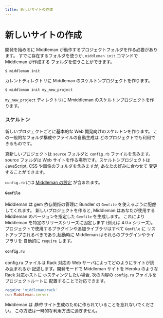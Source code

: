```yaml
---
title: 新しいサイトの作成
---
```


# 新しいサイトの作成

開発を始めるに Middleman が動作するプロジェクトフォルダを作る必要があります。
すでに存在するフォルダを使うか, `middleman init` コマンドで Middleman が作成する
フォルダを使うことができます。

```bash
$ middleman init
```

カレントディレクトリに Middleman のスケルトンプロジェクトを作ります。

```bash
$ middleman init my_new_project
```

`my_new_project` ディレクトリに Mmiddleman のスケルトンプロジェクトを作ります。

### スケルトン

新しいプロジェクトごとに基本的な Web 開発向けのスケルトンを作ります。
この一般的なフォルダ構成やファイルの自動生成は
どのプロジェクトでも利用できるものです。

真新しいプロジェクトは `source` フォルダと `config.rb` ファイルを含みます。
source フォルダは Web サイトを作る場所です。スケルトンプロジェクトは
JavaScript, CSS や画像のフォルダを含みますが, あなたの好みに合わせて
変更することができます。

`config.rb` には [Middleman の設定] が含まれます。

[Middleman の設定]: /advanced/configuration/

#### `Gemfile`

Middleman は gem 依存関係の管理に Bundler の `Gemfile` を使えるように配慮してくれます。
新しいプロジェクトを作ると, Middleman はあなたが使用する
Middleman のバージョンを指定した `Gemfile` を生成します。
これにより Middleman を特定のリリースシリーズに固定します (例えば 4.0.x シリーズ)。
プロジェクトで使用するプラグインや追加ライブラリはすべて `Gemfile` に
リストアップされるべきであり,起動時に Middleman はそれらのプラグインやライブラリを
自動的に `require` します。

#### `config.ru`

config.ru ファイルは Rack 対応の Web サーバによってどのようにサイトが読み込まれるか
記述します。開発モードで Middleman サイトを Heroku のような Rack 対応ホストに
ホスティングしたい場合, 次の内容の `config.ru` ファイルをプロジェクトルートに
配置することで対応できます。

```ruby
require 'middleman/rack'
run Middleman.server
```

Middleman は *静的* サイト生成のために作られていることを忘れないでください。
この方法は一時的な利用方法に過ぎません。
